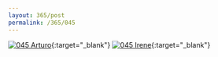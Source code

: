```yaml
---
layout: 365/post
permalink: /365/045
---
```


[![045 Arturo](https://c1.staticflickr.com/1/417/20329800522_3cb0484d99_b.jpg)](https://www.flickr.com/photos/131440297@N08/20329800522/){:target="_blank"}
[![045 Irene](https://c2.staticflickr.com/4/3744/20197377339_a7091339bf_c.jpg)](https://www.flickr.com/photos/25124902@N04/20197377339/){:target="_blank"}


>

>
